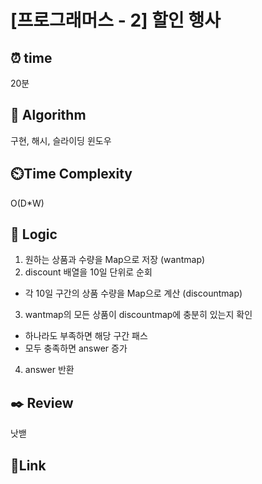 # [프로그래머스 - 2] 할인 행사


## ⏰ **time**
20분

## :pushpin: **Algorithm**
구현, 해시, 슬라이딩 윈도우

## ⏲️**Time Complexity**
O(D*W)

## :round_pushpin: **Logic**
1. 원하는 상품과 수량을 Map으로 저장 (wantmap)
2. discount 배열을 10일 단위로 순회
- 각 10일 구간의 상품 수량을 Map으로 계산 (discountmap)
3. wantmap의 모든 상품이 discountmap에 충분히 있는지 확인
- 하나라도 부족하면 해당 구간 패스
- 모두 충족하면 answer 증가
4. answer 반환

## :black_nib: **Review** 
낫밷

## 📡**Link**
